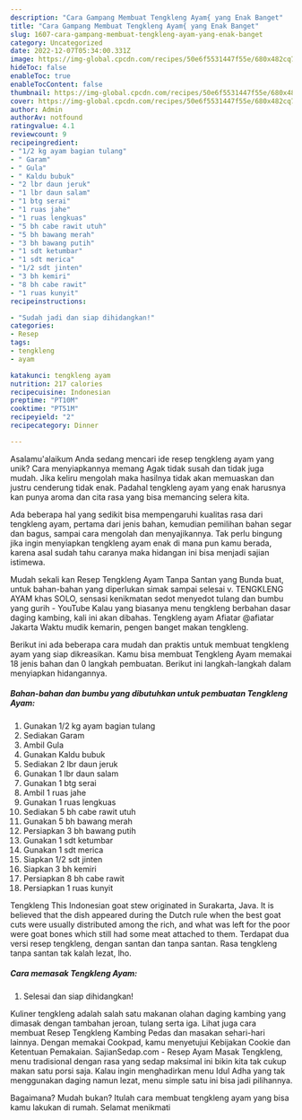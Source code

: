 ```yaml
---
description: "Cara Gampang Membuat Tengkleng Ayam{ yang Enak Banget"
title: "Cara Gampang Membuat Tengkleng Ayam{ yang Enak Banget"
slug: 1607-cara-gampang-membuat-tengkleng-ayam-yang-enak-banget
category: Uncategorized
date: 2022-12-07T05:34:00.331Z
image: https://img-global.cpcdn.com/recipes/50e6f5531447f55e/680x482cq70/tengkleng-ayam-foto-resep-utama.jpg
hideToc: false
enableToc: true
enableTocContent: false
thumbnail: https://img-global.cpcdn.com/recipes/50e6f5531447f55e/680x482cq70/tengkleng-ayam-foto-resep-utama.jpg
cover: https://img-global.cpcdn.com/recipes/50e6f5531447f55e/680x482cq70/tengkleng-ayam-foto-resep-utama.jpg
author: Admin
authorAv: notfound
ratingvalue: 4.1
reviewcount: 9
recipeingredient:
- "1/2 kg ayam bagian tulang"
- " Garam"
- " Gula"
- " Kaldu bubuk"
- "2 lbr daun jeruk"
- "1 lbr daun salam"
- "1 btg serai"
- "1 ruas jahe"
- "1 ruas lengkuas"
- "5 bh cabe rawit utuh"
- "5 bh bawang merah"
- "3 bh bawang putih"
- "1 sdt ketumbar"
- "1 sdt merica"
- "1/2 sdt jinten"
- "3 bh kemiri"
- "8 bh cabe rawit"
- "1 ruas kunyit"
recipeinstructions:

- "Sudah jadi dan siap dihidangkan!"
categories:
- Resep
tags:
- tengkleng
- ayam

katakunci: tengkleng ayam 
nutrition: 217 calories
recipecuisine: Indonesian
preptime: "PT10M"
cooktime: "PT51M"
recipeyield: "2"
recipecategory: Dinner

---
```



Asalamu'alaikum Anda sedang mencari ide resep tengkleng ayam yang unik? Cara menyiapkannya memang Agak tidak susah dan tidak juga mudah. Jika keliru mengolah maka hasilnya tidak akan memuaskan dan justru cenderung tidak enak. Padahal tengkleng ayam yang enak harusnya kan punya aroma dan cita rasa yang bisa memancing selera kita.


Ada beberapa hal yang sedikit bisa mempengaruhi kualitas rasa dari tengkleng ayam, pertama dari jenis bahan, kemudian pemilihan bahan segar dan bagus, sampai cara mengolah dan menyajikannya. Tak perlu bingung jika ingin menyiapkan tengkleng ayam enak di mana pun kamu berada, karena asal sudah tahu caranya maka hidangan ini bisa menjadi sajian istimewa.

Mudah sekali kan Resep Tengkleng Ayam Tanpa Santan yang Bunda buat, untuk bahan-bahan yang diperlukan simak sampai selesai v. TENGKLENG AYAM khas SOLO, sensasi kenikmatan sedot menyedot tulang dan bumbu yang gurih - YouTube Kalau yang biasanya menu tengkleng berbahan dasar daging kambing, kali ini akan dibahas. Tengkleng ayam Afiatar @afiatar Jakarta Waktu mudik kemarin, pengen banget makan tengkleng.


Berikut ini ada beberapa cara mudah dan praktis untuk membuat tengkleng ayam yang siap dikreasikan. Kamu bisa membuat Tengkleng Ayam memakai 18 jenis bahan dan 0 langkah pembuatan. Berikut ini langkah-langkah dalam menyiapkan hidangannya.

<!--inarticleads1-->

##### Bahan-bahan dan bumbu yang dibutuhkan untuk pembuatan Tengkleng Ayam:

1. Gunakan 1/2 kg ayam bagian tulang
1. Sediakan  Garam
1. Ambil  Gula
1. Gunakan  Kaldu bubuk
1. Sediakan 2 lbr daun jeruk
1. Gunakan 1 lbr daun salam
1. Gunakan 1 btg serai
1. Ambil 1 ruas jahe
1. Gunakan 1 ruas lengkuas
1. Sediakan 5 bh cabe rawit utuh
1. Gunakan 5 bh bawang merah
1. Persiapkan 3 bh bawang putih
1. Gunakan 1 sdt ketumbar
1. Gunakan 1 sdt merica
1. Siapkan 1/2 sdt jinten
1. Siapkan 3 bh kemiri
1. Persiapkan 8 bh cabe rawit
1. Persiapkan 1 ruas kunyit


Tengkleng This Indonesian goat stew originated in Surakarta, Java. It is believed that the dish appeared during the Dutch rule when the best goat cuts were usually distributed among the rich, and what was left for the poor were goat bones which still had some meat attached to them. Terdapat dua versi resep tengkleng, dengan santan dan tanpa santan. Rasa tengkleng tanpa santan tak kalah lezat, lho. 

<!--inarticleads2-->

##### Cara memasak Tengkleng Ayam:


1. Selesai dan siap dihidangkan!

Kuliner tengkleng adalah salah satu makanan olahan daging kambing yang dimasak dengan tambahan jeroan, tulang serta iga. Lihat juga cara membuat Resep Tengkleng Kambing Pedas dan masakan sehari-hari lainnya. Dengan memakai Cookpad, kamu menyetujui Kebijakan Cookie dan Ketentuan Pemakaian. SajianSedap.com - Resep Ayam Masak Tengkleng, menu tradisional dengan rasa yang sedap maksimal ini bikin kita tak cukup makan satu porsi saja. Kalau ingin menghadirkan menu Idul Adha yang tak menggunakan daging namun lezat, menu simple satu ini bisa jadi pilihannya. 

Bagaimana? Mudah bukan? Itulah cara membuat tengkleng ayam yang bisa kamu lakukan di rumah. Selamat menikmati
